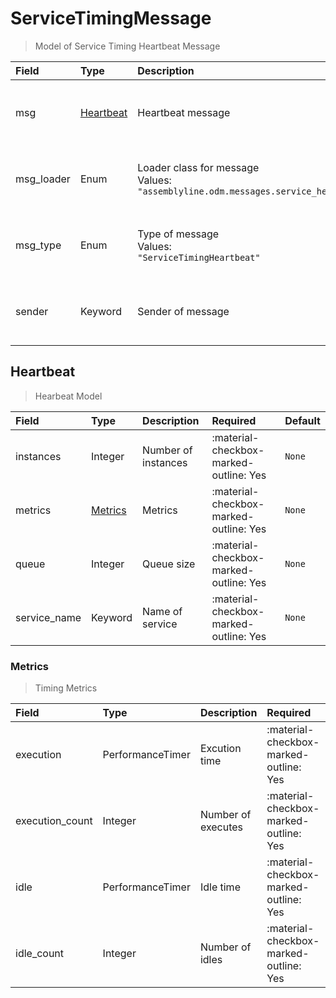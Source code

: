 [comment]: # (AUTOGENERATED MARKDOWN CONTENT. UPDATES TO ODM DOCUMENTATION SHOULD BE DONE THROUGH ASSEMBLYLINE-BASE REPO!)
# ServiceTimingMessage
> Model of Service Timing Heartbeat Message

| Field | Type | Description | Required | Default |
| :--- | :--- | :--- | :--- | :--- |
| msg | [Heartbeat](assemblyline4_docs/odm/messages/service_timing_heartbeat/#heartbeat) | Heartbeat message | :material-checkbox-marked-outline: Yes | `None` |
| msg_loader | Enum | Loader class for message<br>Values:<br>`"assemblyline.odm.messages.service_heartbeat.ServiceTimingMessage"` | :material-checkbox-marked-outline: Yes | `assemblyline.odm.messages.service_heartbeat.ServiceTimingMessage` |
| msg_type | Enum | Type of message<br>Values:<br>`"ServiceTimingHeartbeat"` | :material-checkbox-marked-outline: Yes | `ServiceTimingHeartbeat` |
| sender | Keyword | Sender of message | :material-checkbox-marked-outline: Yes | `None` |


[comment]: # (AUTOGENERATED MARKDOWN CONTENT. UPDATES TO ODM DOCUMENTATION SHOULD BE DONE THROUGH ASSEMBLYLINE-BASE REPO!)
## Heartbeat
> Hearbeat Model

| Field | Type | Description | Required | Default |
| :--- | :--- | :--- | :--- | :--- |
| instances | Integer | Number of instances | :material-checkbox-marked-outline: Yes | `None` |
| metrics | [Metrics](assemblyline4_docs/odm/messages/service_timing_heartbeat/#metrics) | Metrics | :material-checkbox-marked-outline: Yes | `None` |
| queue | Integer | Queue size | :material-checkbox-marked-outline: Yes | `None` |
| service_name | Keyword | Name of service | :material-checkbox-marked-outline: Yes | `None` |


[comment]: # (AUTOGENERATED MARKDOWN CONTENT. UPDATES TO ODM DOCUMENTATION SHOULD BE DONE THROUGH ASSEMBLYLINE-BASE REPO!)
### Metrics
> Timing Metrics

| Field | Type | Description | Required | Default |
| :--- | :--- | :--- | :--- | :--- |
| execution | PerformanceTimer | Excution time | :material-checkbox-marked-outline: Yes | `None` |
| execution_count | Integer | Number of executes | :material-checkbox-marked-outline: Yes | `None` |
| idle | PerformanceTimer | Idle time | :material-checkbox-marked-outline: Yes | `None` |
| idle_count | Integer | Number of idles | :material-checkbox-marked-outline: Yes | `None` |



